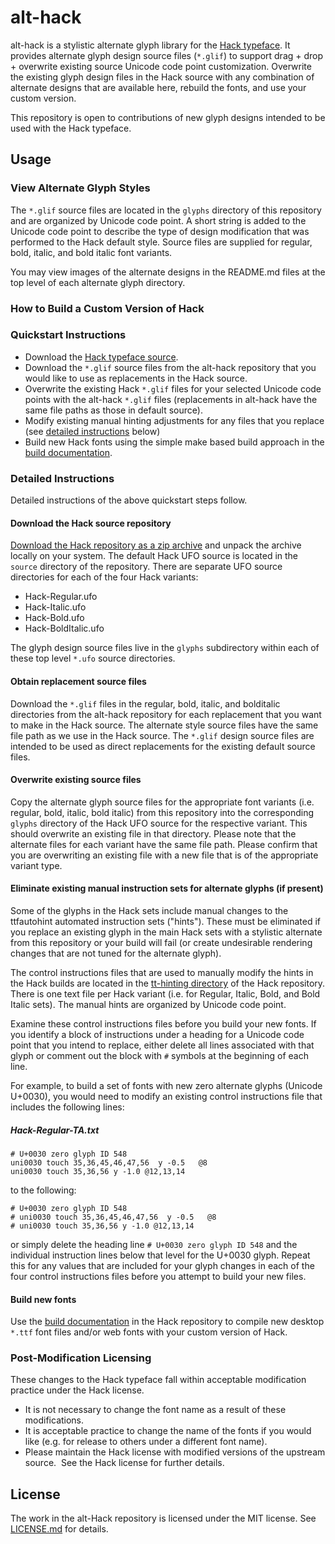 # alt-hack

alt-hack is a stylistic alternate glyph library for the [Hack typeface](https://github.com/source-foundry/Hack).  It provides alternate glyph design source files (`*.glif`) to support drag + drop + overwrite existing source Unicode code point customization.  Overwrite the existing glyph design files in the Hack source with any combination of alternate designs that are available here, rebuild the fonts, and use your custom version.

This repository is open to contributions of new glyph designs intended to be used with the Hack typeface.

## Usage

### View Alternate Glyph Styles
The `*.glif` source files are located in the `glyphs` directory of this repository and are organized by Unicode code point. A short string is added to the Unicode code point to describe the type of design modification that was performed to the Hack default style.  Source files are supplied for regular, bold, italic, and bold italic font variants.

You may view images of the alternate designs in the README.md files at the top level of each alternate glyph directory.


### How to Build a Custom Version of Hack

### Quickstart Instructions

- Download the [Hack typeface source](https://github.com/source-foundry/Hack/archive/master.zip).
- Download the `*.glif` source files from the alt-hack repository that you would like to use as replacements in the Hack source.
- Overwrite the existing Hack `*.glif` files for your selected Unicode code points with the alt-hack `*.glif` files (replacements in alt-hack have the same file paths as those in default source).
- Modify existing manual hinting adjustments for any files that you replace (see [detailed instructions](#eliminate-existing-manual-instruction-sets-for-alternate-glyphs-if-present) below)
- Build new Hack fonts using the simple make based build approach in the [build documentation](https://github.com/source-foundry/Hack/blob/master/docs/BUILD.md).

### Detailed Instructions

Detailed instructions of the above quickstart steps follow.

#### Download the Hack source repository

[Download the Hack repository as a zip archive](https://github.com/source-foundry/Hack/archive/master.zip) and unpack the archive locally on your system.  The default Hack UFO source is located in the `source` directory of the repository.  There are separate UFO source directories for each of the four Hack variants:

- Hack-Regular.ufo
- Hack-Italic.ufo
- Hack-Bold.ufo
- Hack-BoldItalic.ufo

The glyph design source files live in the `glyphs` subdirectory within each of these top level `*.ufo` source directories.

#### Obtain replacement source files
Download the `*.glif` files in the regular, bold, italic, and bolditalic directories from the alt-hack repository for each replacement that you want to make in the Hack source.  The alternate style source files have the same file path as we use in the Hack source.  The `*.glif` design source files are intended to be used as direct replacements for the existing default source files.

#### Overwrite existing source files
Copy the alternate glyph source files for the appropriate font variants (i.e. regular, bold, italic, bold italic) from this repository into the corresponding `glyphs` directory of the Hack UFO source for the respective variant.  This should overwrite an existing file in that directory.  Please note that the alternate files for each variant have the same file path. Please confirm that you are overwriting an existing file with a new file that is of the appropriate variant type.

#### Eliminate existing manual instruction sets for alternate glyphs (if present)
Some of the glyphs in the Hack sets include manual changes to the ttfautohint automated instruction sets ("hints").  These must be eliminated if you replace an existing glyph in the main Hack sets with a stylistic alternate from this repository or your build will fail (or create undesirable rendering changes that are not tuned for the alternate glyph).

The control instructions files that are used to manually modify the hints in the Hack builds are located in the [tt-hinting directory](https://github.com/source-foundry/Hack/tree/master/postbuild_processing/tt-hinting) of the Hack repository. There is one text file per Hack variant (i.e. for Regular, Italic, Bold, and Bold Italic sets).  The manual hints are organized by Unicode code point.

Examine these control instructions files before you build your new fonts.  If you identify a block of instructions under a heading for a Unicode code point that you intend to replace, either delete all lines associated with that glyph or comment out the block with `#` symbols at the beginning of each line.

For example, to build a set of fonts with new zero alternate glyphs (Unicode U+0030), you would need to modify an existing control instructions file that includes the following lines:


##### Hack-Regular-TA.txt

```
# U+0030 zero glyph ID 548
uni0030 touch 35,36,45,46,47,56  y -0.5   @8
uni0030 touch 35,36,56 y -1.0 @12,13,14
```

to the following:

```
# U+0030 zero glyph ID 548
# uni0030 touch 35,36,45,46,47,56  y -0.5   @8
# uni0030 touch 35,36,56 y -1.0 @12,13,14
```

or simply delete the heading line `# U+0030 zero glyph ID 548` and the individual instruction lines below that level for the U+0030 glyph.  Repeat this for any values that are included for your glyph changes in each of the four control instructions files before you attempt to build your new files.

#### Build new fonts

Use the [build documentation](https://github.com/source-foundry/Hack/blob/master/docs/BUILD.md) in the Hack repository to compile new desktop `*.ttf` font files and/or web fonts with your custom version of Hack.

### Post-Modification Licensing
These changes to the Hack typeface fall within acceptable modification practice under the Hack license.

- It is not necessary to change the font name as a result of these modifications.
- It is acceptable practice to change the name of the fonts if you would like (e.g. for release to others under a different font name).
- Please maintain the Hack license with modified versions of the upstream source.
 See the Hack license for further details.

## License

The work in the alt-Hack repository is licensed under the MIT license. See [LICENSE.md](LICENSE.md) for details.
